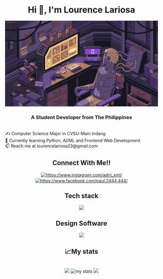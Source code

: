 <h1 align="center">Hi 👋, I'm Lourence Lariosa</h1>
<p align="center">
  <img src="computer1.gif" alt="animated" width="600" />
</p>
<h3 align="center">A Student Developer from The Philippines</h3>
<br>
✍️ Computer Science Major in CVSU-Main Indang <br/>
🌱 Currently learning Python, AI/ML and Frontend Web Development <br/>
📫 Reach me at lourencelariosa23@gmail.com <br/>

<h2 align="center">Connect With Me!!</h2>
<p align="center">
<a href="https://www.instagram.com/_renznavi/" target="_blank"><img align="center" src="https://raw.githubusercontent.com/rahuldkjain/github-profile-readme-generator/master/src/images/icons/Social/instagram.svg" alt="https://www.instagram.com/adrii_xml/" height="30" width="40" /></a>
<a href="https://www.facebook.com/profile.php?id=100084884895068" target="_blank"><img align="center" src="https://raw.githubusercontent.com/rahuldkjain/github-profile-readme-generator/master/src/images/icons/Social/facebook.svg" alt="https://www.facebook.com/paul.2444.444/" height="30" width="40" /></a>
</p>

<h2 align="center">Tech stack</h2>
<p align="center">
  <a align="center" href="https://skillicons.dev">
    <img src="https://skillicons.dev/icons?i=py,java,html,css,php,&perline=8" />
  </a>
</p>

<h2 align="center">Design Software</h2>
<p align="center">
  <a align="center" href="https://skillicons.dev">
    <img src="https://skillicons.dev/icons?i=figma,ps" />
  </a>
</p>

<h2 align="center">📈My stats</h2>
  <br/>
<div align="center">
<a href="https://git.io/streak-stats"><img src="https://streak-stats.demolab.com?user=Y3su&theme=nightowl&border_radius=10&order=3" height="150" /></a>
<img alt='my stats' src="https://github-readme-stats.vercel.app/api?username=Y3su&hide_title=true&hide_rank=false&show_icons=true&include_all_commits=true&count_private=true&disable_animations=false&theme=nightowl&locale=en&order=1" height="150">
<img src="https://github-readme-stats.vercel.app/api/top-langs/?username=Y3su&hide_title=true&layout=compact&theme=nightowl&card_width=320&langs_count=6&order=2" height="150" />
</div>
